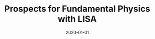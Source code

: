 ---
title: "Prospects for Fundamental Physics with LISA"
date: 2020-01-01
publishDate: 2020-01-01T00:00:00.000000Z
authors: ["Barausse. E", "et al. including T.Kimpson"]
publication_types: ["2"]
abstract: ""
featured: false
publication: "*arXiv e-prints*"
doi: 
links:
  - icon_pack: 
    icon: 
    name: arxiv
    url: 'https://arxiv.org/abs/2001.09793'
---